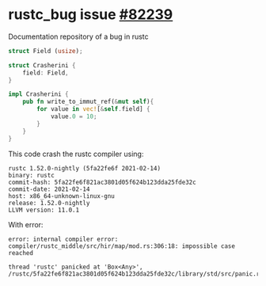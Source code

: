 # rustc_bug issue [#82239](https://github.com/rust-lang/rust/issues/82239)
Documentation repository of a bug in rustc

```rust
struct Field (usize);

struct Crasherini {
    field: Field,
}

impl Crasherini {
    pub fn write_to_immut_ref(&mut self){
        for value in vec![&self.field] {
            value.0 = 10;
        } 
    }
}
```

This code crash the rustc compiler using:
```
rustc 1.52.0-nightly (5fa22fe6f 2021-02-14)
binary: rustc
commit-hash: 5fa22fe6f821ac3801d05f624b123dda25fde32c
commit-date: 2021-02-14
host: x86_64-unknown-linux-gnu
release: 1.52.0-nightly
LLVM version: 11.0.1
```
With error:
```
error: internal compiler error: compiler/rustc_middle/src/hir/map/mod.rs:306:18: impossible case reached

thread 'rustc' panicked at 'Box<Any>', /rustc/5fa22fe6f821ac3801d05f624b123dda25fde32c/library/std/src/panic.rs:59:5
```
